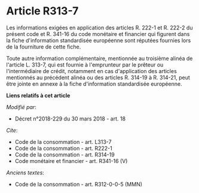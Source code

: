 # Article R313-7

Les informations exigées en application des articles R. 222-1 et R. 222-2 du présent code et R. 341-16 du code monétaire et
financier qui figurent dans la fiche d'information standardisée européenne sont réputées fournies lors de la fourniture de
cette fiche.

Toute autre information complémentaire, mentionnée au troisième alinéa de l'article L. 313-7, qui est fournie à l'emprunteur
par le prêteur ou l'intermédiaire de crédit, notamment en cas d'application des articles mentionnés au précédent alinéa ou
des articles R. 314-19 à R. 314-21, peut être jointe en annexe à la fiche d'information standardisée européenne.

**Liens relatifs à cet article**

_Modifié par_:

  - Décret n°2018-229 du 30 mars 2018 - art. 18

_Cite_:

  - Code de la consommation - art. L313-7
  - Code de la consommation - art. R222-1
  - Code de la consommation - art. R314-19
  - Code monétaire et financier - art. R341-16 (V)

_Anciens textes_:

  - Code de la consommation - art. R312-0-0-5 (MMN)
